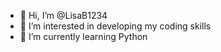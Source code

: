 - 👋 Hi, I’m @LisaB1234
- 👀 I’m interested in developing my coding skills
- 🌱 I’m currently learning Python
